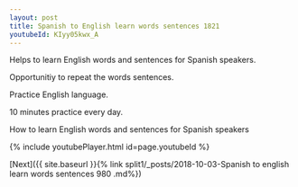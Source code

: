 ```yaml
---
layout: post
title: Spanish to English learn words sentences 1821 
youtubeId: KIyy05kwx_A
---
```

 
 
Helps to learn English words and sentences for Spanish speakers.

Opportunitiy to repeat the words sentences. 

Practice English language. 
 
10 minutes practice every day. 
 
How to learn English words and sentences for Spanish speakers 
 
{% include youtubePlayer.html id=page.youtubeId %}
 
 
[Next]({{ site.baseurl }}{% link  split1/_posts/2018-10-03-Spanish to english learn words sentences 980 .md%})
 

